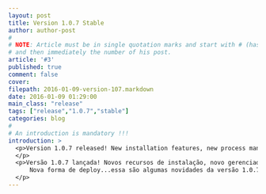 ```yaml
---
layout: post
title: Version 1.0.7 Stable
author: author-post
#
# NOTE: Article must be in single quotation marks and start with # (hashtag)
# and then immediately the number of his post.
article: '#3'
published: true
comment: false
cover:
filepath: 2016-01-09-version-107.markdown
date: 2016-01-09 01:29:00
main_class: "release"
tags: ["release","1.0.7","stable"]
categories: blog
#
# An introduction is mandatory !!!
introduction: >
  <p>Version 1.0.7 released! New installation features, new process manager (Gulp), new way to deploy ... this are some new features of version 1.0.7. Use now!
  </p>
  <p>Versão 1.0.7 lançada! Novos recursos de instalação, novo gerenciador de processo (Gulp),
      Nova forma de deploy...essa são algumas novidades da versão 1.0.7. Use agorá!
  </p>
---
```

